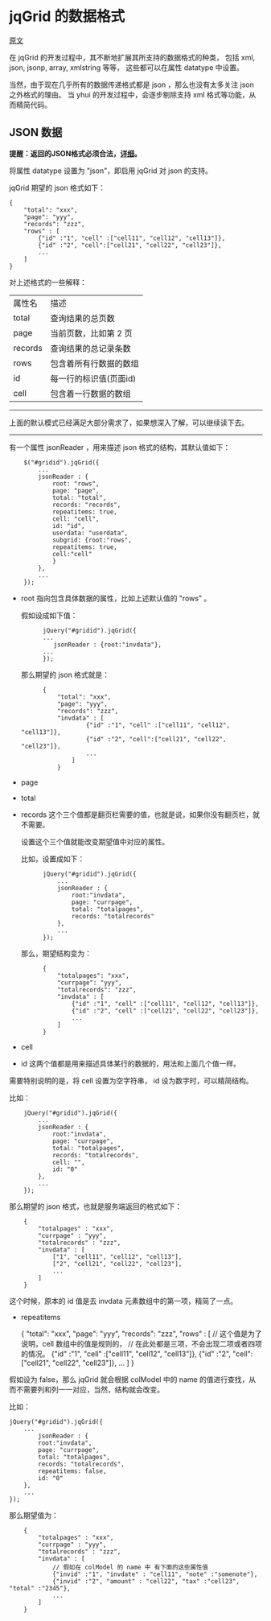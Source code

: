 # jqGrid 的数据格式

[原文](http://www.trirand.com/jqgridwiki/doku.php?id=wiki:retrieving_data)

在 jqGrid 的开发过程中，其不断地扩展其所支持的数据格式的种类，
包括 xml, json, jsonp, array, xmlstring 等等，
这些都可以在属性 datatype 中设置。

当然，由于现在几乎所有的数据传递格式都是 json ，那么也没有太多关注 json 之外格式的理由。
当 yhui 的开发过程中，会逐步剔除支持 xml 格式等功能，从而精简代码。

## JSON 数据
**提醒：返回的JSON格式必须合法，[详细](http://www.json.org/json-zh.html)。**

将属性 datatype 设置为 "json"，即启用 jqGrid 对 json 的支持。

jqGrid 期望的 json 格式如下：

    { 
        "total": "xxx", 
        "page": "yyy", 
        "records": "zzz",
        "rows" : [
            {"id" :"1", "cell" :["cell11", "cell12", "cell13"]},
            {"id" :"2", "cell":["cell21", "cell22", "cell23"]},
            ...
        ]
    }

对上述格式的一些解释：
<table>
    <tr>
        <td>属性名</td>
        <td>描述</td>
    </tr>
    <tr>
        <td>total</td>
        <td>查询结果的总页数</td>
    </tr>
    <tr>
        <td>page</td>
        <td>当前页数，比如第 2 页</td>
    </tr>
    <tr>
        <td>records</td>
        <td>查询结果的总记录条数</td>
    </tr>
    <tr>
        <td>rows</td>
        <td>包含着所有行数据的数组</td>
    </tr>
    <tr>
        <td>id</td>
        <td>每一行的标识值(页面id)</td>
    </tr>
    <tr>
        <td>cell</td>
        <td>包含着一行数据的数组</td>
    </tr>
</table>

***
上面的默认模式已经满足大部分需求了，如果想深入了解，可以继续读下去。

***

有一个属性 jsonReader ，用来描述 json 格式的结构，其默认值如下：

        $("#gridid").jqGrid({
            ...
            jsonReader : {
                root: "rows",
                page: "page",
                total: "total",
                records: "records",
                repeatitems: true,
                cell: "cell",
                id: "id",
                userdata: "userdata",
                subgrid: {root:"rows", 
                repeatitems: true, 
                cell:"cell"
                }
            },
            ...
        });

* root 指向包含具体数据的属性，比如上述默认值的 "rows" 。

    假如设成如下值：

            jQuery("#gridid").jqGrid({
            ...
               jsonReader : {root:"invdata"},
            ...
            });
    那么期望的 json 格式就是：

            { 
                "total": "xxx", 
                "page": "yyy", 
                "records": "zzz",
                "invdata" : [
                        {"id" :"1", "cell" :["cell11", "cell12", "cell13"]},
                        {"id" :"2", "cell":["cell21", "cell22", "cell23"]},
                        ...
                    ]
                }
* page 
* total
* records 这个三个值都是翻页栏需要的值，也就是说，如果你没有翻页栏，就不需要。

    设置这个三个值就能改变期望值中对应的属性。

    比如，设置成如下：

            jQuery("#gridid").jqGrid({
                ...
                jsonReader : {
                    root:"invdata",
                    page: "currpage",
                    total: "totalpages",
                    records: "totalrecords"
                },
                ...
            });
    那么，期望结构变为：

            { 
                "totalpages": "xxx", 
                "currpage": "yyy",
                "totalrecords": "zzz",
                "invdata" : [
                    {"id" :"1", "cell" :["cell11", "cell12", "cell13"]},
                    {"id" :"2", "cell" :["cell21", "cell22", "cell23"]},
                    ...
                ]
            }      

* cell
* id 这两个值都是用来描述具体某行的数据的，用法和上面几个值一样。

需要特别说明的是，将 cell 设置为空字符串， id 设为数字时，可以精简结构。

比如：

        jQuery("#gridid").jqGrid({
            ...
            jsonReader : {
                root:"invdata",
                page: "currpage",
                total: "totalpages",
                records: "totalrecords",
                cell: "",
                id: "0"
            },
            ...
        });
那么期望的 json 格式，也就是服务端返回的格式如下：

        { 
            "totalpages" : "xxx", 
            "currpage" : "yyy",
            "totalrecords" : "zzz",
            "invdata" : [
                ["1", "cell11", "cell12", "cell13"],
                ["2", "cell21", "cell22", "cell23"],
                ...
            ]
        }
这个时候，原本的 id 值是去 invdata 元素数组中的第一项，精简了一点。

* repeatitems

    { 
        "total": "xxx", 
        "page": "yyy", 
        "records": "zzz",
        "rows" : [
            // 这个值是为了说明，cell 数组中的值是规则的，
            // 在此处都是三项，不会出现二项或者四项的情况。
            {"id" :"1", "cell" :["cell11", "cell12", "cell13"]},
            {"id" :"2", "cell":["cell21", "cell22", "cell23"]},
            ...
        ]
    }

假如设为 false，那么 jqGrid 就会根据 colModel 中的 name 的值进行查找，从而不需要列和列一一对应，当然，结构就会改变。

比如：

    jQuery("#gridid").jqGrid({
        ...
            jsonReader : {
            root:"invdata",
            page: "currpage",
            total: "totalpages",
            records: "totalrecords",
            repeatitems: false,
            id: "0"
        },
        ...
    });

那么期望值为：

        { 
            "totalpages" : "xxx", 
            "currpage" : "yyy",
            "totalrecords" : "zzz",
            "invdata" : [
                // 假如在 colModel 的 name 中 有下面的这些属性值
                {"invid" :"1", "invdate" : "cell11", "note" :"somenote"},
                {"invid" :"2", "amount" : "cell22", "tax" :"cell23", "total" :"2345"},
                ...
            ]
        }

